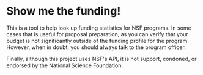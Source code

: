 # Show me the funding!


This is a tool to help look up funding statistics for NSF programs. In some cases that is useful for proposal preparation, as you can verify that your budget is not significantly outside of the funding profile for the program. However, when in doubt, you should always talk to the program officer.

Finally, although this project uses NSF's API, it is not support, condoned, or endorsed by the National Science Foundation.

